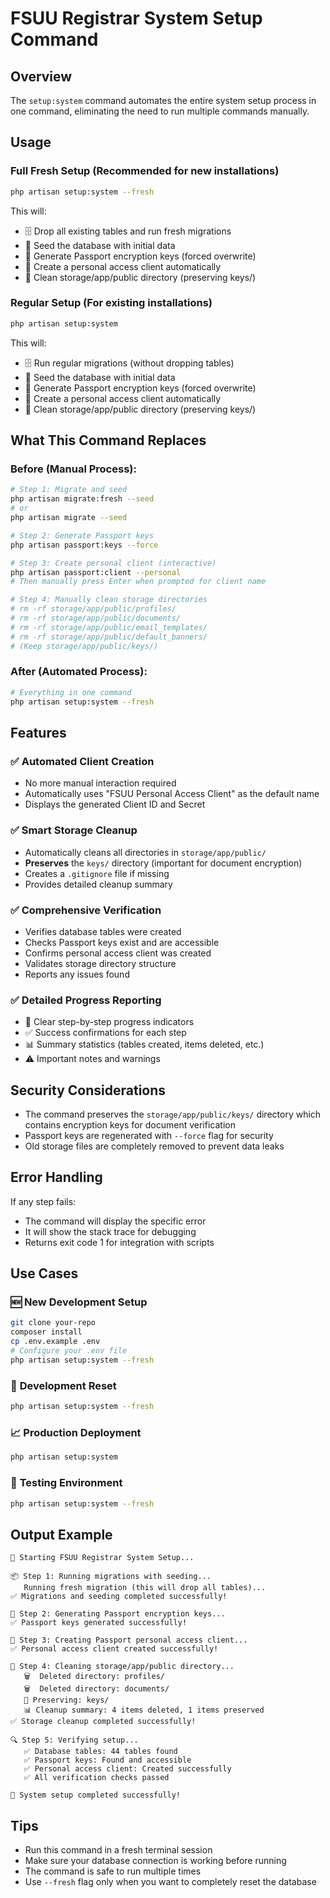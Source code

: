 # FSUU Registrar System Setup Command

## Overview
The `setup:system` command automates the entire system setup process in one command, eliminating the need to run multiple commands manually.

## Usage

### Full Fresh Setup (Recommended for new installations)
```bash
php artisan setup:system --fresh
```
This will:
- 🗄️ Drop all existing tables and run fresh migrations
- 🌱 Seed the database with initial data
- 🔐 Generate Passport encryption keys (forced overwrite)
- 👤 Create a personal access client automatically
- 🧹 Clean storage/app/public directory (preserving keys/)

### Regular Setup (For existing installations)
```bash
php artisan setup:system
```
This will:
- 🗄️ Run regular migrations (without dropping tables)
- 🌱 Seed the database with initial data
- 🔐 Generate Passport encryption keys (forced overwrite)
- 👤 Create a personal access client automatically
- 🧹 Clean storage/app/public directory (preserving keys/)

## What This Command Replaces

### Before (Manual Process):
```bash
# Step 1: Migrate and seed
php artisan migrate:fresh --seed
# or
php artisan migrate --seed

# Step 2: Generate Passport keys
php artisan passport:keys --force

# Step 3: Create personal client (interactive)
php artisan passport:client --personal
# Then manually press Enter when prompted for client name

# Step 4: Manually clean storage directories
# rm -rf storage/app/public/profiles/
# rm -rf storage/app/public/documents/
# rm -rf storage/app/public/email_templates/
# rm -rf storage/app/public/default_banners/
# (Keep storage/app/public/keys/)
```

### After (Automated Process):
```bash
# Everything in one command
php artisan setup:system --fresh
```

## Features

### ✅ **Automated Client Creation**
- No more manual interaction required
- Automatically uses "FSUU Personal Access Client" as the default name
- Displays the generated Client ID and Secret

### ✅ **Smart Storage Cleanup**
- Automatically cleans all directories in `storage/app/public/`
- **Preserves** the `keys/` directory (important for document encryption)
- Creates a `.gitignore` file if missing
- Provides detailed cleanup summary

### ✅ **Comprehensive Verification**
- Verifies database tables were created
- Checks Passport keys exist and are accessible
- Confirms personal access client was created
- Validates storage directory structure
- Reports any issues found

### ✅ **Detailed Progress Reporting**
- 🚀 Clear step-by-step progress indicators
- ✅ Success confirmations for each step
- 📊 Summary statistics (tables created, items deleted, etc.)
- ⚠️ Important notes and warnings

## Security Considerations

- The command preserves the `storage/app/public/keys/` directory which contains encryption keys for document verification
- Passport keys are regenerated with `--force` flag for security
- Old storage files are completely removed to prevent data leaks

## Error Handling

If any step fails:
- The command will display the specific error
- It will show the stack trace for debugging
- Returns exit code 1 for integration with scripts

## Use Cases

### 🆕 **New Development Setup**
```bash
git clone your-repo
composer install
cp .env.example .env
# Configure your .env file
php artisan setup:system --fresh
```

### 🔄 **Development Reset**
```bash
php artisan setup:system --fresh
```

### 📈 **Production Deployment**
```bash
php artisan setup:system
```

### 🧪 **Testing Environment**
```bash
php artisan setup:system --fresh
```

## Output Example

```
🚀 Starting FSUU Registrar System Setup...

📦 Step 1: Running migrations with seeding...
   Running fresh migration (this will drop all tables)...
✅ Migrations and seeding completed successfully!

🔐 Step 2: Generating Passport encryption keys...
✅ Passport keys generated successfully!

👤 Step 3: Creating Passport personal access client...
✅ Personal access client created successfully!

🧹 Step 4: Cleaning storage/app/public directory...
   🗑️  Deleted directory: profiles/
   🗑️  Deleted directory: documents/
   📁 Preserving: keys/
   📊 Cleanup summary: 4 items deleted, 1 items preserved
✅ Storage cleanup completed successfully!

🔍 Step 5: Verifying setup...
   ✅ Database tables: 44 tables found
   ✅ Passport keys: Found and accessible
   ✅ Personal access client: Created successfully
   ✅ All verification checks passed

🎉 System setup completed successfully!
```

## Tips

- Run this command in a fresh terminal session
- Make sure your database connection is working before running
- The command is safe to run multiple times
- Use `--fresh` flag only when you want to completely reset the database